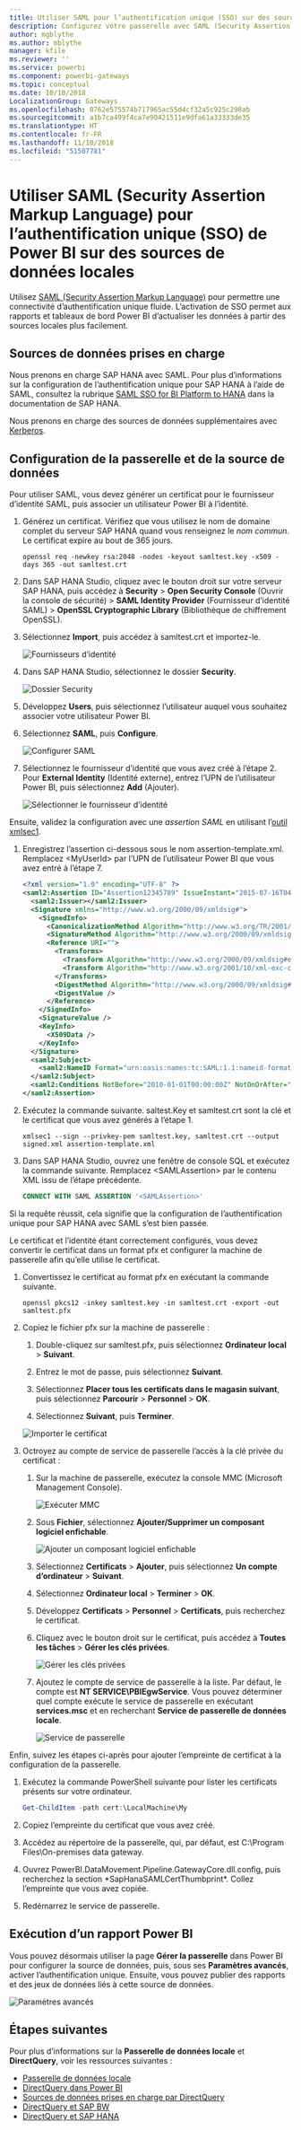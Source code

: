 ```yaml
---
title: Utiliser SAML pour l’authentification unique (SSO) sur des sources de données locales
description: Configurez votre passerelle avec SAML (Security Assertion Markup Language) pour permettre l’authentification unique (SSO) de Power BI sur des sources de données locales.
author: mgblythe
ms.author: mblythe
manager: kfile
ms.reviewer: ''
ms.service: powerbi
ms.component: powerbi-gateways
ms.topic: conceptual
ms.date: 10/10/2018
LocalizationGroup: Gateways
ms.openlocfilehash: 8762e575574b717965ac55d4cf32a5c925c298ab
ms.sourcegitcommit: a1b7ca499f4ca7e90421511e9dfa61a33333de35
ms.translationtype: HT
ms.contentlocale: fr-FR
ms.lasthandoff: 11/10/2018
ms.locfileid: "51507781"
---
```

# <a name="use-security-assertion-markup-language-saml-for-single-sign-on-sso-from-power-bi-to-on-premises-data-sources"></a>Utiliser SAML (Security Assertion Markup Language) pour l’authentification unique (SSO) de Power BI sur des sources de données locales

Utilisez [SAML (Security Assertion Markup Language)](https://www.onelogin.com/pages/saml) pour permettre une connectivité d’authentification unique fluide. L’activation de SSO permet aux rapports et tableaux de bord Power BI d’actualiser les données à partir des sources locales plus facilement.

## <a name="supported-data-sources"></a>Sources de données prises en charge

Nous prenons en charge SAP HANA avec SAML. Pour plus d’informations sur la configuration de l’authentification unique pour SAP HANA à l’aide de SAML, consultez la rubrique [SAML SSO for BI Platform to HANA](https://wiki.scn.sap.com/wiki/display/SAPHANA/SAML+SSO+for+BI+Platform+to+HANA) dans la documentation de SAP HANA.

Nous prenons en charge des sources de données supplémentaires avec [Kerberos](service-gateway-sso-kerberos.md).

## <a name="configuring-the-gateway-and-data-source"></a>Configuration de la passerelle et de la source de données

Pour utiliser SAML, vous devez générer un certificat pour le fournisseur d’identité SAML, puis associer un utilisateur Power BI à l’identité.

1. Générez un certificat. Vérifiez que vous utilisez le nom de domaine complet du serveur SAP HANA quand vous renseignez le *nom commun*. Le certificat expire au bout de 365 jours.

    ```
    openssl req -newkey rsa:2048 -nodes -keyout samltest.key -x509 -days 365 -out samltest.crt
    ```

1. Dans SAP HANA Studio, cliquez avec le bouton droit sur votre serveur SAP HANA, puis accédez à **Security** > **Open Security Console** (Ouvrir la console de sécurité) > **SAML Identity Provider** (Fournisseur d’identité SAML) > **OpenSSL Cryptographic Library** (Bibliothèque de chiffrement OpenSSL).

1. Sélectionnez **Import**, puis accédez à samltest.crt et importez-le.

    ![Fournisseurs d’identité](media/service-gateway-sso-saml/identity-providers.png)

1. Dans SAP HANA Studio, sélectionnez le dossier **Security**.

    ![Dossier Security](media/service-gateway-sso-saml/security-folder.png)

1. Développez **Users**, puis sélectionnez l’utilisateur auquel vous souhaitez associer votre utilisateur Power BI.

1. Sélectionnez **SAML**, puis **Configure**.

    ![Configurer SAML](media/service-gateway-sso-saml/configure-saml.png)

1. Sélectionnez le fournisseur d’identité que vous avez créé à l’étape 2. Pour **External Identity** (Identité externe), entrez l’UPN de l’utilisateur Power BI, puis sélectionnez **Add** (Ajouter).

    ![Sélectionner le fournisseur d’identité](media/service-gateway-sso-saml/select-identity-provider.png)

Ensuite, validez la configuration avec une *assertion SAML* en utilisant l’[outil xmlsec1](http://sgros.blogspot.com/2013/01/signing-xml-document-using-xmlsec1.html).

1. Enregistrez l’assertion ci-dessous sous le nom assertion-template.xml. Remplacez \<MyUserId\> par l’UPN de l’utilisateur Power BI que vous avez entré à l’étape 7.

    ```xml
    <?xml version="1.0" encoding="UTF-8" ?>
    <saml2:Assertion ID="Assertion12345789" IssueInstant="2015-07-16T04:47:49.858Z" Version="2.0" xmlns:saml2="urn:oasis:names:tc:SAML:2.0:assertion">
      <saml2:Issuer></saml2:Issuer> 
      <Signature xmlns="http://www.w3.org/2000/09/xmldsig#">
        <SignedInfo>
          <CanonicalizationMethod Algorithm="http://www.w3.org/TR/2001/REC-xml-c14n-20010315"/>
          <SignatureMethod Algorithm="http://www.w3.org/2000/09/xmldsig#rsa-sha1"/>
          <Reference URI="">
            <Transforms>
              <Transform Algorithm="http://www.w3.org/2000/09/xmldsig#enveloped-signature"/>
              <Transform Algorithm="http://www.w3.org/2001/10/xml-exc-c14n#"/>
            </Transforms>
            <DigestMethod Algorithm="http://www.w3.org/2000/09/xmldsig#sha1"/>
            <DigestValue />
          </Reference>
        </SignedInfo>
        <SignatureValue />
        <KeyInfo>
          <X509Data />
        </KeyInfo>
      </Signature>
      <saml2:Subject>
        <saml2:NameID Format="urn:oasis:names:tc:SAML:1.1:nameid-format:unspecified"><MyUserId></saml2:NameID>
      </saml2:Subject>
      <saml2:Conditions NotBefore="2010-01-01T00:00:00Z" NotOnOrAfter="2050-01-01T00:00:00Z"/>
    </saml2:Assertion>
    ```

1. Exécutez la commande suivante. saltest.Key et samltest.crt sont la clé et le certificat que vous avez générés à l’étape 1.

    ```
    xmlsec1 --sign --privkey-pem samltest.key, samltest.crt --output signed.xml assertion-template.xml
    ```

1. Dans SAP HANA Studio, ouvrez une fenêtre de console SQL et exécutez la commande suivante. Remplacez \<SAMLAssertion\> par le contenu XML issu de l’étape précédente.

    ```SQL
    CONNECT WITH SAML ASSERTION '<SAMLAssertion>'
    ```

Si la requête réussit, cela signifie que la configuration de l’authentification unique pour SAP HANA avec SAML s’est bien passée.

Le certificat et l’identité étant correctement configurés, vous devez convertir le certificat dans un format pfx et configurer la machine de passerelle afin qu’elle utilise le certificat.

1. Convertissez le certificat au format pfx en exécutant la commande suivante.

    ```
    openssl pkcs12 -inkey samltest.key -in samltest.crt -export -out samltest.pfx
    ```

1. Copiez le fichier pfx sur la machine de passerelle :

    1. Double-cliquez sur samltest.pfx, puis sélectionnez **Ordinateur local** > **Suivant**.

    1. Entrez le mot de passe, puis sélectionnez **Suivant**.

    1. Sélectionnez **Placer tous les certificats dans le magasin suivant**, puis sélectionnez **Parcourir** > **Personnel** > **OK**.

    1. Sélectionnez **Suivant**, puis **Terminer**.

    ![Importer le certificat](media/service-gateway-sso-saml/import-certificate.png)

1. Octroyez au compte de service de passerelle l’accès à la clé privée du certificat :

    1. Sur la machine de passerelle, exécutez la console MMC (Microsoft Management Console).

        ![Exécuter MMC](media/service-gateway-sso-saml/run-mmc.png)

    1. Sous **Fichier**, sélectionnez **Ajouter/Supprimer un composant logiciel enfichable**.

        ![Ajouter un composant logiciel enfichable](media/service-gateway-sso-saml/add-snap-in.png)

    1. Sélectionnez **Certificats** > **Ajouter**, puis sélectionnez **Un compte d’ordinateur** > **Suivant**.

    1. Sélectionnez **Ordinateur local** > **Terminer** > **OK**.

    1. Développez **Certificats** > **Personnel** > **Certificats**, puis recherchez le certificat.

    1. Cliquez avec le bouton droit sur le certificat, puis accédez à **Toutes les tâches** > **Gérer les clés privées**.

        ![Gérer les clés privées](media/service-gateway-sso-saml/manage-private-keys.png)

    1. Ajoutez le compte de service de passerelle à la liste. Par défaut, le compte est **NT SERVICE\PBIEgwService**. Vous pouvez déterminer quel compte exécute le service de passerelle en exécutant **services.msc** et en recherchant **Service de passerelle de données locale**.

        ![Service de passerelle](media/service-gateway-sso-saml/gateway-service.png)

Enfin, suivez les étapes ci-après pour ajouter l’empreinte de certificat à la configuration de la passerelle.

1. Exécutez la commande PowerShell suivante pour lister les certificats présents sur votre ordinateur.

    ```powershell
    Get-ChildItem -path cert:\LocalMachine\My
    ```
1. Copiez l’empreinte du certificat que vous avez créé.

1. Accédez au répertoire de la passerelle, qui, par défaut, est C:\Program Files\On-premises data gateway.

1. Ouvrez PowerBI.DataMovement.Pipeline.GatewayCore.dll.config, puis recherchez la section \*SapHanaSAMLCertThumbprint\*. Collez l’empreinte que vous avez copiée.

1. Redémarrez le service de passerelle.

## <a name="running-a-power-bi-report"></a>Exécution d’un rapport Power BI

Vous pouvez désormais utiliser la page **Gérer la passerelle** dans Power BI pour configurer la source de données, puis, sous ses **Paramètres avancés**, activer l’authentification unique. Ensuite, vous pouvez publier des rapports et des jeux de données liés à cette source de données.

![Paramètres avancés](media/service-gateway-sso-saml/advanced-settings.png)

## <a name="next-steps"></a>Étapes suivantes

Pour plus d’informations sur la **Passerelle de données locale** et **DirectQuery**, voir les ressources suivantes :

* [Passerelle de données locale](service-gateway-onprem.md)
* [DirectQuery dans Power BI](desktop-directquery-about.md)
* [Sources de données prises en charge par DirectQuery](desktop-directquery-data-sources.md)
* [DirectQuery et SAP BW](desktop-directquery-sap-bw.md)
* [DirectQuery et SAP HANA](desktop-directquery-sap-hana.md)